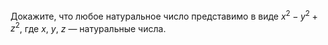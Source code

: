 Докажите, что любое натуральное число представимо в виде $x^2-y^2+z^2$, где $x$, $y$, $z$ — натуральные числа.